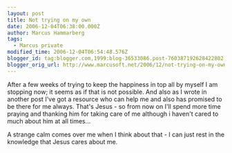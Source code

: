 ```yaml
---
layout: post
title: Not trying on my own
date: 2006-12-04T06:38:00.000Z
author: Marcus Hammarberg
tags:
  - Marcus private
modified_time: 2006-12-04T06:54:48.576Z
blogger_id: tag:blogger.com,1999:blog-36533086.post-760387192628422802
blogger_orig_url: http://www.marcusoft.net/2006/12/not-trying-on-my-own.html
---
```


After a
few weeks of trying to keep the happiness in top all by myself I am
stopping now; it seems as if that is not possible. And also as I wrote
in another post I've got a resource who can help me and also has
promised to be there for me always. That's Jesus - so from now on I'll
spend more time praying and thanking him for taking care of me although
i haven't cared to much about him at all times...

A strange calm comes over me when I think about that - I can just rest
in the knowledge that Jesus cares about me.
